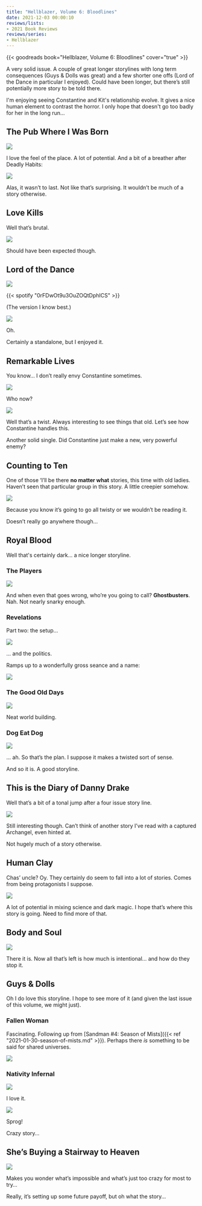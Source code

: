 ```yaml
---
title: "Hellblazer, Volume 6: Bloodlines"
date: 2021-12-03 00:00:10
reviews/lists:
- 2021 Book Reviews
reviews/series:
- Hellblazer
---
```

{{< goodreads book="Hellblazer, Volume 6: Bloodlines" cover="true" >}}

A very solid issue. A couple of great longer storylines with long term consequences (Guys & Dolls was great) and a few shorter one offs (Lord of the Dance in particular I enjoyed). Could have been longer, but there’s still potentially more story to be told there. 

I'm enjoying seeing Constantine and Kit's relationship evolve. It gives a nice human element to contrast the horror. I only hope that doesn't go too badly for her in the long run...

## The Pub Where I Was Born

![](/embeds/books/attachments/hellblazer-6-c7dfab.png)

I love the feel of the place. A lot of potential. And a bit of a breather after Deadly Habits:

![](/embeds/books/attachments/hellblazer-6-d9fafa.png)

Alas, it wasn’t to last. Not like that’s surprising. It wouldn’t be much of a story otherwise. 

## Love Kills
Well that’s brutal. 

![](/embeds/books/attachments/hellblazer-6-1f0c6f.png)

Should have been expected though. 

## Lord of the Dance

![](/embeds/books/attachments/hellblazer-6-d7cb76.png)

{{< spotify "0rFDwOt9u3OuZOQtDphICS" >}}

(The version I know best.)

![](/embeds/books/attachments/hellblazer-6-b0a2ea.png)

Oh. 

Certainly a standalone, but I enjoyed it. 

## Remarkable Lives
You know… I don’t really envy Constantine sometimes. 

![](/embeds/books/attachments/hellblazer-6-ebacf3.png)

Who now?

![](/embeds/books/attachments/hellblazer-6-523db6.png)

Well that’s a twist. Always interesting to see things that old. Let’s see how Constantine handles this. 

Another solid single. Did Constantine just make a new, very powerful enemy? 

## Counting to Ten
One of those ‘I’ll be there **no matter what** stories, this time with old ladies. Haven’t seen that particular group in this story. A little creepier somehow. 

![](/embeds/books/attachments/hellblazer-6-26e036.png)

Because you know it’s going to go all twisty or we wouldn’t be reading it. 

Doesn’t really go anywhere though…

## Royal Blood

Well that's certainly dark... a nice longer storyline. 

### The Players

![](/embeds/books/attachments/hellblazer-6-6d4795.png)

And when even that goes wrong, who’re you going to call? **Ghostbusters**. Nah. Not nearly snarky enough. 

### Revelations
Part two: the setup…

![](/embeds/books/attachments/hellblazer-6-6bd47e.png)

… and the politics. 

Ramps up to a wonderfully gross seance and a name:

![](/embeds/books/attachments/hellblazer-6-b5d17d.png)

### The Good Old Days

![](/embeds/books/attachments/hellblazer-6-42b363.png)

Neat world building. 

### Dog Eat Dog

![](/embeds/books/attachments/hellblazer-6-b6a471.png)

… ah. So that’s the plan. I suppose it makes a twisted sort of sense. 

And so it is. A good storyline. 

## This is the Diary of Danny Drake
Well that’s a bit of a tonal jump after a four issue story line. 

![](/embeds/books/attachments/hellblazer-6-f8db37.png)

Still interesting though. Can’t think of another story I’ve read with a captured Archangel, even hinted at. 

Not hugely much of a story otherwise. 

## Human Clay
Chas’ uncle? Oy. They certainly do seem to fall into a lot of stories. Comes from being protagonists I suppose. 

![](/embeds/books/attachments/hellblazer-6-570952.png)

A lot of potential in mixing science and dark magic. I hope that’s where this story is going. Need to find more of that. 

## Body and Soul

![](/embeds/books/attachments/hellblazer-6-4258fd.png)

There it is. Now all that’s left is how much is intentional… and how do they stop it. 

## Guys & Dolls

Oh I do love this storyline. I hope to see more of it (and given the last issue of this volume, we might just). 

### Fallen Woman

Fascinating. Following up from [Sandman #4: Season of Mists]({{< ref "2021-01-30-season-of-mists.md" >}}). Perhaps there *is* something to be said for shared universes. 

![](/embeds/books/attachments/hellblazer-6-d43167.png)

### Nativity Infernal

![](/embeds/books/attachments/hellblazer-6-1a9e3d.png)

I love it. 

![](/embeds/books/attachments/hellblazer-6-01f144.png)

Sprog!

Crazy story…

## She’s Buying a Stairway to Heaven

![](/embeds/books/attachments/hellblazer-6-c82bd5.png)

Makes you wonder what’s impossible and what’s just too crazy for most to try…

Really, it’s setting up some future payoff, but oh what the story…
